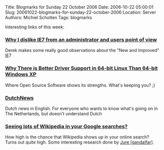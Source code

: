 Title: Blogmarks for Sunday 22 October 2006
Date: 2006-10-22 05:00:01
Slug: 20061022-blogmarks-for-sunday-22-october-2006
Location: Server
Authors: Michiel Scholten
Tags: blogmarks

<p>Interesting links of this week:</p>
<h3><a href="http://buranen.info/?p=59"> Why I dislike IE7 from an administrator and users point of view</a></h3>
<p>Derek makes some really good observations about the "New and Improved" <acronym title="Internet Exploder">IE</acronym>7</p>
<h3><a href="http://www.linuxtoday.com/news_story.php3?ltsn=2006-10-17-031-26-RV-HE-MS">Why There is Better Driver Support in 64-bit Linux Than 64-bit Windows XP</a></h3>
<p>Where Open Source Software shows its strengths. What's keeping you? ;)</p>
<h3><a href="http://www.dutchnews.nl/">DutchNews</a></h3>
<p>Dutch news in English. For everyone who wants to know what's going on in The Netherlands, but doesn't understand Dutch</p>
<h3><a href="http://www.kiberpipa.org/~gandalf/blog/?p=66">Seeing lots of Wikipedia in your Google searches?</a></h3>
<p>How high is the chance that Wikipedia shows up in your online search? Turns out quite high. Some interesting research done by <a href="http://www.kiberpipa.org/~gandalf/blog/">Jure [gandalfar]</a>.</p>
